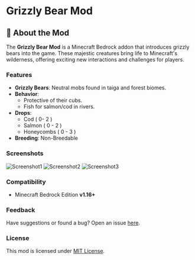 # Grizzly Bear Mod  

## 🐻 About the Mod  
The **Grizzly Bear Mod** is a Minecraft Bedrock addon that introduces grizzly bears into the game. These majestic creatures bring life to Minecraft's wilderness, offering exciting new interactions and challenges for players.  

### Features  
- **Grizzly Bears**: Neutral mobs found in taiga and forest biomes.  
- **Behavior**:  
  - Protective of their cubs.  
  - Fish for salmon/cod in rivers.  
- **Drops**:  
  - Cod ( 0- 2 )
  - Salmon ( 0 - 2 )
  - Honeycombs ( 0 - 3 )
- **Breeding**: Non-Breedable

### Screenshots  
![Screenshot1](https://github.com/user-attachments/assets/e26bc6c0-7de2-463f-acd1-46762690f4fc)
![Screenshot2](https://github.com/user-attachments/assets/a574e8a0-b1f3-403a-8cdb-b6b54a933579)
![Screenshot3](https://github.com/user-attachments/assets/bd530bb6-049b-445c-9cd5-1a169134ef2c)


### Compatibility  
- Minecraft Bedrock Edition **v1.16+**

### Feedback  
Have suggestions or found a bug? Open an issue [here](https://github.com/B3nrix/Grizzly-Bear-Mod---Bedrock-Files-/issues).
### License  
This mod is licensed under [MIT License](https://opensource.org/licenses/MIT).
